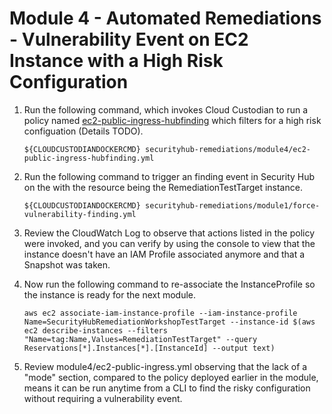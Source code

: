 # Module 4 - Automated Remediations - Vulnerability Event on EC2 Instance with a High Risk Configuration
1.  Run the following command, which invokes Cloud Custodian to run a policy named [ec2-public-ingress-hubfinding](https://github.com/FireballDWF/securityhub-remediations/blob/master/module4/ec2-public-ingress-hubfinding.yml) which filters for a high risk configuation (Details TODO).

        ${CLOUDCUSTODIANDOCKERCMD} securityhub-remediations/module4/ec2-public-ingress-hubfinding.yml

2.  Run the following command to trigger an finding event in Security Hub on the with the resource being the RemediationTestTarget instance.

        ${CLOUDCUSTODIANDOCKERCMD} securityhub-remediations/module1/force-vulnerability-finding.yml

3.  Review the CloudWatch Log to observe that actions listed in the policy were invoked, and you can verify by using the console to view that the instance doesn't have an IAM Profile associated anymore and that a Snapshot was taken.
4.  Now run the following command to re-associate the InstanceProfile so the instance is ready for the next module.

        aws ec2 associate-iam-instance-profile --iam-instance-profile Name=SecurityHubRemediationWorkshopTestTarget --instance-id $(aws ec2 describe-instances --filters "Name=tag:Name,Values=RemediationTestTarget" --query Reservations[*].Instances[*].[InstanceId] --output text)

5.  Review module4/ec2-public-ingress.yml observing that the lack of a "mode" section, compared to the policy deployed earlier in the module, means it can be run anytime from a CLI to find the risky configuration without requiring a vulnerability event.
